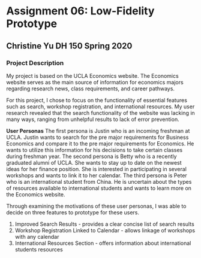 # Assignment 06: Low-Fidelity Prototype
## Christine Yu DH 150 Spring 2020

### Project Description

My project is based on the UCLA Economics website. The Economics website serves as the main source of information for economics majors regarding research news, class requirements, and career pathways. 

For this project, I chose to focus on the functionality of essential features such as search, workshop registration, and international resources. My user research revealed that the search functionality of the website was lacking in many ways, ranging from unhelpful results to lack of error prevention.

**User Personas** The first persona is Justin who is an incoming freshman at UCLA. Justin wants to search for the pre major requirements for Business Economics and compare it to the pre major requirements for Economics. He wants to utilize this information for his decisions to take certain classes during freshman year. The second persona is Betty who is a recently graduated alumni of UCLA. She wants to stay up to date on the newest ideas for her finance position. She is interested in participating in several workshops and wants to link it to her calendar. The third persona is Peter who is an international student from China. He is uncertain about the types of resources available to international students and wants to learn more on the Economics website. 

Through examining the motivations of these user personas, I was able to decide on three features to prototype for these users. 
1. Improved Search Results - provides a clear concise list of search results 
2. Workshop Registration Linked to Calendar - allows linkage of workshops with any calendar
3. International Resources Section - offers information about international students resources
